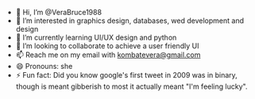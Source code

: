 - 👋 Hi, I’m @VeraBruce1988
- 👀 I’m interested in graphics design, databases, wed development and design
- 🌱 I’m currently learning UI/UX design and python
- 💞️ I’m looking to collaborate to achieve a user friendly UI
- 📫 Reach me on my email with kombatevera@gmail.com
- 😄 Pronouns: she
- ⚡ Fun fact: Did you know google's first tweet in 2009 was in binary, though is meant gibberish to most it actually meant "I'm feeling lucky".

<!---
VeraBruce1988/VeraBruce1988 is a ✨ special ✨ repository because its `README.md` (this file) appears on your GitHub profile.
You can click the Preview link to take a look at your changes.
--->
